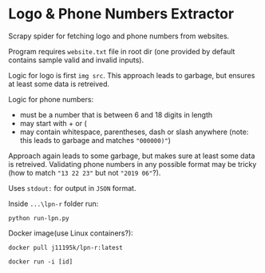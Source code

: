 # Logo &amp; Phone Numbers Extractor

Scrapy spider for fetching logo and phone numbers from websites.

Program requires `website.txt` file in root dir (one provided by default contains sample valid and invalid inputs). 

Logic for logo is first `img src`. This approach leads to garbage, but ensures at least some data is retreived. 

Logic for phone numbers: 
- must be a number that is between 6 and 18 digits in length
- may start with + or (
- may contain whitespace, parentheses, dash or slash anywhere (note: this leads to garbage and matches `"000000)"`)
                         
Approach again leads to some garbage, but makes sure at least some data is retreived. Validating phone numbers in any possible format may
be tricky (how to match `"13 22 23"` but not `"2019 06"`?). 

Uses `stdout:` for output in `JSON` format.

Inside `...\lpn-r` folder run:

`python run-lpn.py`

Docker image(use Linux containers?):

`docker pull j11195k/lpn-r:latest`

`docker run -i [id]`

